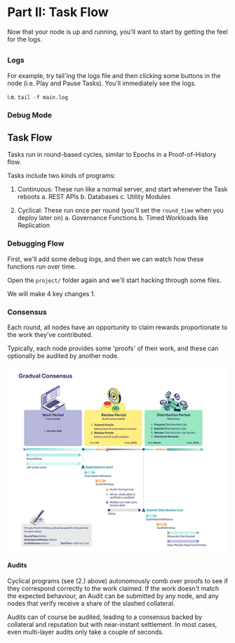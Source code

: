 # Part II: Task Flow

Now that your node is up and running, you'll want to start by getting the feel for the logs.

## 
### Logs

For example, try tail'ing the logs file and then clicking some buttons in the node (i.e. Play and Pause Tasks). You'll immediately see the logs.

i.e. `tail -f main.log`

### Debug Mode


## Task Flow
Tasks run in round-based cycles, similar to Epochs in a Proof-of-History flow. 

Tasks include two kinds of programs:
1. Continuous: These run like a normal server, and start whenever the Task reboots
    a. REST APIs
    b. Databases
    c. Utility Modules

2. Cyclical: These run once per round (you'll set the `round_time` when you deploy later on)
    a. Governance Functions
    b. Timed Workloads like Replication 

### Debugging Flow
First, we'll add some debug logs, and then we can watch how these functions run over time.

Open the `project/` folder again and we'll start hacking through some files.

We will make 4 key changes
1. 

### Consensus
Each round, all nodes have an opportunity to claim rewards proportionate to the work they've contributed. 

Typically, each node provides some 'proofs' of their work, and these can optionally be audited by another node.

![Gradual Consensus](image.png)

#### Audits
Cyclical programs (see (2.) above) autonomously comb over proofs to see if they correspond correctly to the work claimed. If the work doesn't match the expected behaviour, an Audit can be submitted by any node, and any nodes that verify receive a share of the slashed collateral. 

Audits can of course be audited, leading to a consensus backed by collateral and reputation but with near-instant settlement. In most cases, even multi-layer audits only take a couple of seconds. 


